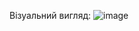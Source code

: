 Візуальний вигляд: 
![image](https://github.com/user-attachments/assets/5d3d6936-3cff-47bc-8bc9-9281f978f00d)
